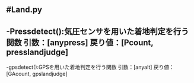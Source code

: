 #Land.py
---
-Pressdetect():気圧センサを用いた着地判定を行う関数
	引数：[anypress]
	戻り値：[Pcount, presslandjudge]
---
-gpsdetect():GPSを用いた着地判定を行う関数
	引数：[anyalt]
	戻り値：[GAcount, gpslandjudge]
